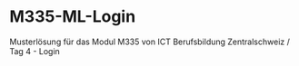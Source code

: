 # M335-ML-Login

Musterlösung für das Modul M335 von ICT Berufsbildung Zentralschweiz / Tag 4 - Login